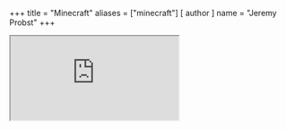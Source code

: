 +++
title = "Minecraft"
aliases = ["minecraft"]
[ author ]
  name = "Jeremy Probst"
+++

<iframe src="https://dynmap.jeremyp.dev/"></iframe>
